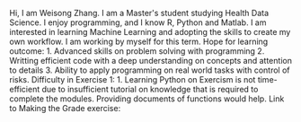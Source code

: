   Hi, I am Weisong Zhang. I am a Master's student studying Health Data Science. I enjoy programming, and I know R, 
Python and Matlab. I am interested in learning Machine Learning and adopting the skills to create my own workflow.
I am working by myself for this term. 
  Hope for learning outcome: 
      1. Advanced skills on problem solving with programming
      2. Writting efficient code with a deep understanding on concepts and attention to details
      3. Ability to apply programming on real world tasks with control of risks.
  Difficulty in Exercise 1:
      1. Learning Python on Exercism is not time-efficient due to insufficient tutorial on knowledge that is 
         required to complete the modules. Providing documents of functions would help. 
  Link to Making the Grade exercise:
      
